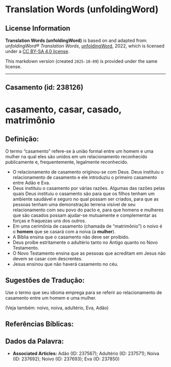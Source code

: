 # Translation Words (unfoldingWord)

## License Information

**Translation Words (unfoldingWord)** is based on and adapted from: _unfoldingWord® Translation Words_, [unfoldingWord](https://unfoldingword.org/utw), 2022, which is licensed under a [CC BY-SA 4.0 license](https://creativecommons.org/licenses/by-sa/4.0/legalcode.en).

This markdown version (created `2025-10-09`) is provided under the same license.



--------------------------------

## Casamento (id: 238126)

casamento, casar, casado, matrimônio
====================================

Definição:
----------

O termo “casamento” refere\-se à união formal entre um homem e uma mulher na qual eles são unidos em um relacionamento reconhecido publicamente e, frequentemente, legalmente reconhecido.

* O relacionamento de casamento originou\-se com Deus. Deus instituiu o relacionamento de casamento e ele introduziu o primeiro casamento entre Adão e Eva.
* Deus instituiu o casamento por várias razões. Algumas das razões pelas quais Deus instituiu o casamento são para que os filhos tenham um ambiente saudável e seguro no qual possam ser criados, para que as pessoas tenham uma demonstração terrena visível de seu relacionamento com seu povo do pacto e, para que homens e mulheres que são casados possam ajudar\-se mutuamente e complementar as forças e fraquezas uns dos outros.
* Em uma cerimônia de casamento (chamada de “matrimônio”) o noivo é o **homem** que se casará com a noiva (a **mulher**).
* A Bíblia ensina que o casamento não deve ser proibido.
* Deus proíbe estritamente o adultério tanto no Antigo quanto no Novo Testamento.
* O Novo Testamento ensina que as pessoas que acreditam em Jesus não devem se casar com descrentes.
* Jesus ensinou que não haverá casamento no céu.

Sugestões de Tradução:
----------------------

Use o termo que seu idioma emprega para se referir ao relacionamento de casamento entre um homem e uma mulher.

(Veja também: noivo, noiva, adultério, Eva, Adão)

Referências Bíblicas:
---------------------

Dados da Palavra:
-----------------

* **Associated Articles:** Adão (ID: 237567); Adultério (ID: 237571); Noiva (ID: 237692); Noivo (ID: 237693); Eva (ID: 237850)

